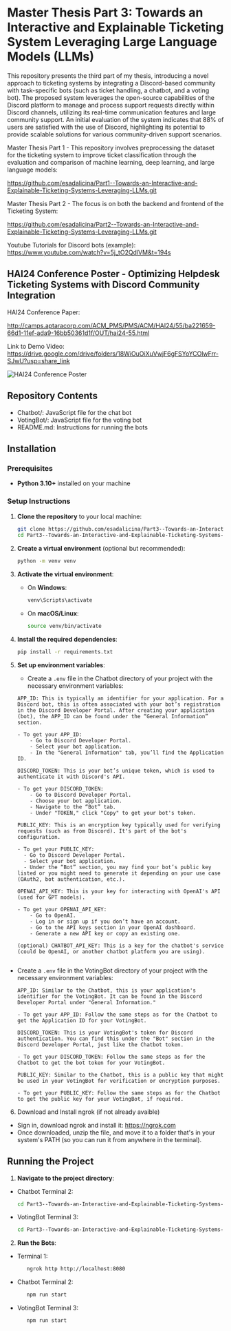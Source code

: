 # Master Thesis Part 3: Towards an Interactive and Explainable Ticketing System Leveraging Large Language Models (LLMs)

This repository presents the third part of my thesis, introducing a novel approach to ticketing systems by integrating a Discord-based community with task-specific bots (such as ticket handling, a chatbot, and a voting bot). The proposed system leverages the open-source capabilities of the Discord platform to manage and process support requests directly within Discord channels, utilizing its real-time communication features and large community support. An initial evaluation of the system indicates that 88% of users are satisfied with the use of Discord, highlighting its potential to provide scalable solutions for various community-driven support scenarios. 

Master Thesis Part 1 - This repository involves preprocessing the dataset for the ticketing system to improve ticket classification through the evaluation and comparison of machine learning, deep learning, and large language models:

https://github.com/esadalicina/Part1--Towards-an-Interactive-and-Explainable-Ticketing-Systems-Leveraging-LLMs.git

Master Thesis Part 2 - The focus is on both the backend and frontend of the Ticketing System:

https://github.com/esadalicina/Part2--Towards-an-Interactive-and-Explainable-Ticketing-Systems-Leveraging-LLMs.git

Youtube Tutorials for Discord bots (example): https://www.youtube.com/watch?v=5j_tO2QdlVM&t=194s


## HAI24 Conference Poster - Optimizing Helpdesk Ticketing Systems with Discord Community Integration

HAI24 Conference Paper:

http://camps.aptaracorp.com/ACM_PMS/PMS/ACM/HAI24/55/ba221659-66d1-11ef-ada9-16bb50361d1f/OUT/hai24-55.html

Link to Demo Video: https://drive.google.com/drive/folders/18WiOuOiXuVwjF6gFSYoYCOlwFrr-SJwU?usp=share_link


![HAI24 Conference Poster](Poster.jpg)



## Repository Contents

- Chatbot/: JavaScript file for the chat bot
- VotingBot/: JavaScript file for the voting bot
- README.md: Instructions for running the bots


## Installation

### Prerequisites

- **Python 3.10+** installed on your machine

### Setup Instructions

1. **Clone the repository** to your local machine:

    ```bash
    git clone https://github.com/esadalicina/Part3--Towards-an-Interactive-and-Explainable-Ticketing-Systems-Leveraging-LLMs.git
    cd Part3--Towards-an-Interactive-and-Explainable-Ticketing-Systems-Leveraging-LLMs
    ```

2. **Create a virtual environment** (optional but recommended):

    ```bash
    python -m venv venv
    ```

3. **Activate the virtual environment**:

    - On **Windows**:

      ```bash
      venv\Scripts\activate
      ```

    - On **macOS/Linux**:

      ```bash
      source venv/bin/activate
      ```

4. **Install the required dependencies**:

    ```bash
    pip install -r requirements.txt
    ```

5. **Set up environment variables**:
   
   - Create a `.env` file in the Chatbot directory of your project with the necessary environment variables:

    ```plaintext
    APP_ID: This is typically an identifier for your application. For a Discord bot, this is often associated with your bot’s registration in the Discord Developer Portal. After creating your application (bot), the APP_ID can be found under the “General Information” section.

    - To get your APP_ID:
        - Go to Discord Developer Portal.
        - Select your bot application.
        - In the "General Information" tab, you’ll find the Application ID.

    DISCORD_TOKEN: This is your bot’s unique token, which is used to authenticate it with Discord's API.

    - To get your DISCORD_TOKEN:
        - Go to Discord Developer Portal.
        - Choose your bot application.
        - Navigate to the “Bot” tab.
        - Under "TOKEN," click "Copy" to get your bot's token.

    PUBLIC_KEY: This is an encryption key typically used for verifying requests (such as from Discord). It's part of the bot's configuration.

    - To get your PUBLIC_KEY:
      - Go to Discord Developer Portal.
      - Select your bot application.
      - Under the “Bot” section, you may find your bot’s public key listed or you might need to generate it depending on your use case (OAuth2, bot authentication, etc.).

    OPENAI_API_KEY: This is your key for interacting with OpenAI's API (used for GPT models).

    - To get your OPENAI_API_KEY:
        - Go to OpenAI.
        - Log in or sign up if you don’t have an account.
        - Go to the API keys section in your OpenAI dashboard.
        - Generate a new API key or copy an existing one.

    (optional) CHATBOT_API_KEY: This is a key for the chatbot's service (could be OpenAI, or another chatbot platform you are using).

    
    ```

  - Create a `.env` file in the VotingBot directory of your project with the necessary environment variables:

    ```plaintext
    APP_ID: Similar to the Chatbot, this is your application's identifier for the VotingBot. It can be found in the Discord Developer Portal under "General Information."

    - To get your APP_ID: Follow the same steps as for the Chatbot to get the Application ID for your VotingBot.

    DISCORD_TOKEN: This is your VotingBot's token for Discord authentication. You can find this under the "Bot" section in the Discord Developer Portal, just like the Chatbot token.
    
    - To get your DISCORD_TOKEN: Follow the same steps as for the Chatbot to get the bot token for your VotingBot.

    PUBLIC_KEY: Similar to the Chatbot, this is a public key that might be used in your VotingBot for verification or encryption purposes.

    - To get your PUBLIC_KEY: Follow the same steps as for the Chatbot to get the public key for your VotingBot, if required.
    ```

6. Download and Install ngrok (if not already avaible)
   
- Sign in, download ngrok and install it: https://ngrok.com
- Once downloaded, unzip the file, and move it to a folder that's in your system's PATH (so you can run it from anywhere in the terminal).

    
## Running the Project

1. **Navigate to the project directory**:

- Chatbot Terminal 2:
  
    ```bash
    cd Part3--Towards-an-Interactive-and-Explainable-Ticketing-Systems-Leveraging-LLMs/Chatbot
    ```
- VotingBot Terminal 3:
  
    ```bash
    cd Part3--Towards-an-Interactive-and-Explainable-Ticketing-Systems-Leveraging-LLMs/VotingBot
    ```

2. **Run the Bots**:

- Terminal 1:
  
    ```bash
       ngrok http http://localhost:8080
    ```

- Chatbot Terminal 2:
  
    ```bash
       npm run start 
    ```
  
- VotingBot Terminal 3:
  
    ```bash
       npm run start 
    ```


  

